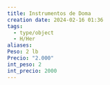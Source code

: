 ```yaml
---
title: Instrumentos de Doma
creation date: 2024-02-16 01:36
tags:
  - type/object
  - H/Her
aliases: 
Peso: 2 lb
Precio: "2.000"
int_peso: 2
int_precio: 2000
---
```


